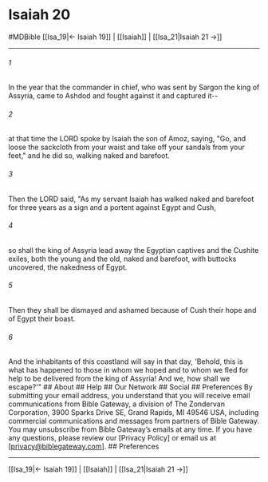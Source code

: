 # Isaiah 20
#MDBible
[[Isa_19|← Isaiah 19]] | [[Isaiah]] | [[Isa_21|Isaiah 21 →]]

***


###### 1 
In the year that the commander in chief, who was sent by Sargon the king of Assyria, came to Ashdod and fought against it and captured it-- 

###### 2 
at that time the LORD spoke by Isaiah the son of Amoz, saying, "Go, and loose the sackcloth from your waist and take off your sandals from your feet," and he did so, walking naked and barefoot. 

###### 3 
Then the LORD said, "As my servant Isaiah has walked naked and barefoot for three years as a sign and a portent against Egypt and Cush, 

###### 4 
so shall the king of Assyria lead away the Egyptian captives and the Cushite exiles, both the young and the old, naked and barefoot, with buttocks uncovered, the nakedness of Egypt. 

###### 5 
Then they shall be dismayed and ashamed because of Cush their hope and of Egypt their boast. 

###### 6 
And the inhabitants of this coastland will say in that day, 'Behold, this is what has happened to those in whom we hoped and to whom we fled for help to be delivered from the king of Assyria! And we, how shall we escape?'" ## About ## Help ## Our Network ## Social ## Preferences By submitting your email address, you understand that you will receive email communications from Bible Gateway, a division of The Zondervan Corporation, 3900 Sparks Drive SE, Grand Rapids, MI 49546 USA, including commercial communications and messages from partners of Bible Gateway. You may unsubscribe from Bible Gateway&rsquo;s emails at any time. If you have any questions, please review our [Privacy Policy] or email us at [privacy@biblegateway.com]. ## Preferences

***

[[Isa_19|← Isaiah 19]] | [[Isaiah]] | [[Isa_21|Isaiah 21 →]]
